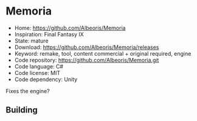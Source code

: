 # Memoria

- Home: https://github.com/Albeoris/Memoria
- Inspiration: Final Fantasy IX
- State: mature
- Download: https://github.com/Albeoris/Memoria/releases
- Keyword: remake, tool, content commercial + original required, engine
- Code repository: https://github.com/Albeoris/Memoria.git
- Code language: C#
- Code license: MIT
- Code dependency: Unity

Fixes the engine?

## Building
